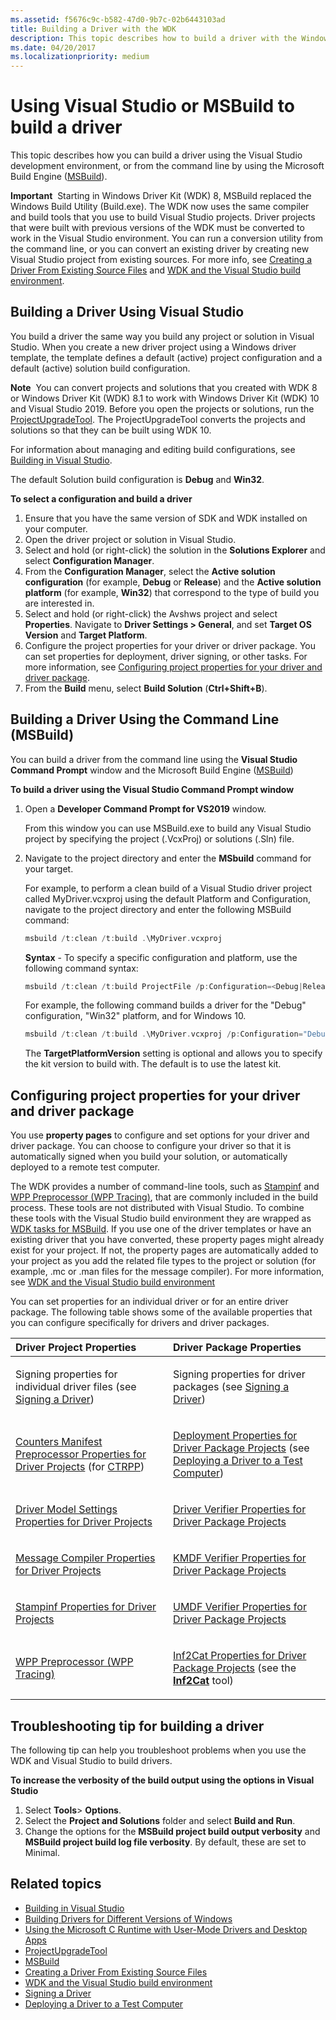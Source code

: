 ```yaml
---
ms.assetid: f5676c9c-b582-47d0-9b7c-02b6443103ad
title: Building a Driver with the WDK
description: This topic describes how to build a driver with the Windows Driver Kit (WDK).
ms.date: 04/20/2017
ms.localizationpriority: medium
---
```


# Using Visual Studio or MSBuild to build a driver


This topic describes how you can build a driver using the Visual Studio development environment, or from the command line by using the Microsoft Build Engine ([MSBuild](https://go.microsoft.com/fwlink/p/?linkid=262804)).

**Important**  Starting in Windows Driver Kit (WDK) 8, MSBuild replaced the Windows Build Utility (Build.exe). The WDK now uses the same compiler and build tools that you use to build Visual Studio projects. Driver projects that were built with previous versions of the WDK must be converted to work in the Visual Studio environment. You can run a conversion utility from the command line, or you can convert an existing driver by creating new Visual Studio project from existing sources. For more info, see [Creating a Driver From Existing Source Files](creating-a-driver-from-existing-source-files.md) and [WDK and the Visual Studio build environment](../devtest/wdk-and-visual-studio-build-environment.md).

 

## <span id="building_a_driver_using_visual_studio"></span><span id="BUILDING_A_DRIVER_USING_VISUAL_STUDIO"></span>Building a Driver Using Visual Studio


You build a driver the same way you build any project or solution in Visual Studio. When you create a new driver project using a Windows driver template, the template defines a default (active) project configuration and a default (active) solution build configuration.

**Note**  You can convert projects and solutions that you created with WDK 8 or Windows Driver Kit (WDK) 8.1 to work with Windows Driver Kit (WDK) 10 and Visual Studio 2019. Before you open the projects or solutions, run the [ProjectUpgradeTool](../devtest/projectupgradetool.md). The ProjectUpgradeTool converts the projects and solutions so that they can be built using WDK 10.

 

For information about managing and editing build configurations, see [Building in Visual Studio](https://go.microsoft.com/fwlink/p/?linkid=227872).

The default Solution build configuration is **Debug** and **Win32**. 

**To select a configuration and build a driver**

1.  Ensure that you have the same version of SDK and WDK installed on your computer.
2.  Open the driver project or solution in Visual Studio.
3.  Select and hold (or right-click) the solution in the **Solutions Explorer** and select **Configuration Manager**.
4.  From the **Configuration Manager**, select the **Active solution configuration** (for example, **Debug** or **Release**) and the **Active solution platform** (for example, **Win32**) that correspond to the type of build you are interested in.
5.  Select and hold (or right-click) the Avshws project and select **Properties**.  Navigate to **Driver Settings > General**, and set **Target OS Version** and **Target Platform**.
6.  Configure the project properties for your driver or driver package. You can set properties for deployment, driver signing, or other tasks. For more information, see [Configuring project properties for your driver and driver package](#configure_project_props).
7.  From the **Build** menu, select **Build Solution** (**Ctrl+Shift+B**).

## <span id="building_a_driver_using_the_command_line__msbuild_"></span><span id="BUILDING_A_DRIVER_USING_THE_COMMAND_LINE__MSBUILD_"></span>Building a Driver Using the Command Line (MSBuild)


You can build a driver from the command line using the **Visual Studio Command Prompt** window and the Microsoft Build Engine ([MSBuild](https://go.microsoft.com/fwlink/p/?linkid=262804))

**To build a driver using the Visual Studio Command Prompt window**

1.  Open a **Developer Command Prompt for VS2019** window.

    From this window you can use MSBuild.exe to build any Visual Studio project by specifying the project (.VcxProj) or solutions (.Sln) file.

2.  Navigate to the project directory and enter the **MSbuild** command for your target.

    For example, to perform a clean build of a Visual Studio driver project called MyDriver.vcxproj using the default Platform and Configuration, navigate to the project directory and enter the following MSBuild command:

    ```cpp
    msbuild /t:clean /t:build .\MyDriver.vcxproj
    ```

    **Syntax** - To specify a specific configuration and platform, use the following command syntax:

    ```cpp
    msbuild /t:clean /t:build ProjectFile /p:Configuration=<Debug|Release> /p:Platform=architecture /p:TargetPlatformVersion=a.b.c.d /p:TargetVersion=OS    
    ```

    For example, the following command builds a driver for the "Debug" configuration, "Win32" platform, and for Windows 10.

    ```cpp
    msbuild /t:clean /t:build .\MyDriver.vcxproj /p:Configuration="Debug" /p:Platform=Win32 /p:TargetVersion=”Windows10” /p:TargetPlatformVersion=”10.0.10010.0”
    ```

    The **TargetPlatformVersion** setting is optional and allows you to specify the kit version to build with. The default is to use the latest kit.

## <span id="configure_project_props"></span><span id="CONFIGURE_PROJECT_PROPS"></span>Configuring project properties for your driver and driver package


You use **property pages** to configure and set options for your driver and driver package. You can choose to configure your driver so that it is automatically signed when you build your solution, or automatically deployed to a remote test computer.

The WDK provides a number of command-line tools, such as [Stampinf](../devtest/stampinf.md) and [WPP Preprocessor (WPP Tracing)](../devtest/wpp-preprocessor.md), that are commonly included in the build process. These tools are not distributed with Visual Studio. To combine these tools with the Visual Studio build environment they are wrapped as [WDK tasks for MSBuild](../devtest/wdk-tasks-for-msbuild.md). If you use one of the driver templates or have an existing driver that you have converted, these property pages might already exist for your project. If not, the property pages are automatically added to your project as you add the related file types to the project or solution (for example, .mc or .man files for the message compiler). For more information, see [WDK and the Visual Studio build environment](../devtest/wdk-and-visual-studio-build-environment.md)

You can set properties for an individual driver or for an entire driver package. The following table shows some of the available properties that you can configure specifically for drivers and driver packages.

<table>
<colgroup>
<col width="50%" />
<col width="50%" />
</colgroup>
<thead>
<tr class="header">
<th align="left">Driver Project Properties</th>
<th align="left">Driver Package Properties</th>
</tr>
</thead>
<tbody>
<tr class="odd">
<td align="left"><p>Signing properties for individual driver files (see <a href="signing-a-driver.md" data-raw-source="[Signing a Driver](signing-a-driver.md)">Signing a Driver</a>)</p></td>
<td align="left"><p>Signing properties for driver packages (see <a href="signing-a-driver.md" data-raw-source="[Signing a Driver](signing-a-driver.md)">Signing a Driver</a>)</p></td>
</tr>
<tr class="even">
<td align="left"><a href="counters-manifest-preprocessor-properties-for-driver-projects.md" data-raw-source="[Counters Manifest Preprocessor Properties for Driver Projects](counters-manifest-preprocessor-properties-for-driver-projects.md)">Counters Manifest Preprocessor Properties for Driver Projects</a> (for <a href="/windows/desktop/PerfCtrs/ctrpp" data-raw-source="[CTRPP](/windows/desktop/PerfCtrs/ctrpp)">CTRPP</a>)</td>
<td align="left"><p><a href="deployment-properties-for-driver-projects.md" data-raw-source="[Deployment Properties for Driver Package Projects](deployment-properties-for-driver-projects.md)">Deployment Properties for Driver Package Projects</a> (see <a href="deploying-a-driver-to-a-test-computer.md" data-raw-source="[Deploying a Driver to a Test Computer](deploying-a-driver-to-a-test-computer.md)">Deploying a Driver to a Test Computer</a>)</p></td>
</tr>
<tr class="odd">
<td align="left"><a href="driver-model-settings-properties-for-driver-projects.md" data-raw-source="[Driver Model Settings Properties for Driver Projects](driver-model-settings-properties-for-driver-projects.md)">Driver Model Settings Properties for Driver Projects</a></td>
<td align="left"><p><a href="driver-verifier-properties-for--driver-projects.md" data-raw-source="[Driver Verifier Properties for Driver Package Projects](driver-verifier-properties-for--driver-projects.md)">Driver Verifier Properties for Driver Package Projects</a></p></td>
</tr>
<tr class="even">
<td align="left"><a href="message-compiler-properties-for-driver-projects.md" data-raw-source="[Message Compiler Properties for Driver Projects](message-compiler-properties-for-driver-projects.md)">Message Compiler Properties for Driver Projects</a></td>
<td align="left"><p><a href="kmdf-verifier-properties-for-driver-package-projects.md" data-raw-source="[KMDF Verifier Properties for Driver Package Projects](kmdf-verifier-properties-for-driver-package-projects.md)">KMDF Verifier Properties for Driver Package Projects</a></p></td>
</tr>
<tr class="odd">
<td align="left"><a href="stampinf-properties-for-driver-projects.md" data-raw-source="[Stampinf Properties for Driver Projects](stampinf-properties-for-driver-projects.md)">Stampinf Properties for Driver Projects</a></td>
<td align="left"><p><a href="umdf-verifier-properties-for-driver-package-projects.md" data-raw-source="[UMDF Verifier Properties for Driver Package Projects](umdf-verifier-properties-for-driver-package-projects.md)">UMDF Verifier Properties for Driver Package Projects</a></p></td>
</tr>
<tr class="even">
<td align="left"><a href="/windows-hardware/drivers/devtest/wpp-preprocessor" data-raw-source="[WPP Preprocessor (WPP Tracing)](../devtest/wpp-preprocessor.md)">WPP Preprocessor (WPP Tracing)</a></td>
<td align="left"><p><a href="inf2cat-properties-for-driver-package-projects.md" data-raw-source="[Inf2Cat Properties for Driver Package Projects](inf2cat-properties-for-driver-package-projects.md)">Inf2Cat Properties for Driver Package Projects</a> (see the <a href="../devtest/inf2cat.md" data-raw-source="[&lt;strong&gt;Inf2Cat&lt;/strong&gt;](../devtest/inf2cat.md)"><strong>Inf2Cat</strong></a> tool)</p></td>
</tr>
</tbody>
</table>

 

## <span id="troubleshooting"></span><span id="TROUBLESHOOTING"></span>Troubleshooting tip for building a driver


The following tip can help you troubleshoot problems when you use the WDK and Visual Studio to build drivers.

**To increase the verbosity of the build output using the options in Visual Studio**

1.  Select **Tools**&gt; **Options**.
2.  Select the **Project and Solutions** folder and select **Build and Run**.
3.  Change the options for the **MSBuild project build output verbosity** and **MSBuild project build log file verbosity**. By default, these are set to Minimal.

## <span id="related_topics"></span>Related topics


* [Building in Visual Studio](https://go.microsoft.com/fwlink/p/?linkid=227872)
* [Building Drivers for Different Versions of Windows](building-drivers-for-different-versions-of-windows.md)
* [Using the Microsoft C Runtime with User-Mode Drivers and Desktop Apps](using-the-microsoft-c-runtime-with-user-mode-drivers-and-apps.md)
* [ProjectUpgradeTool](../devtest/projectupgradetool.md)
* [MSBuild](https://go.microsoft.com/fwlink/p/?linkid=262804)
* [Creating a Driver From Existing Source Files](creating-a-driver-from-existing-source-files.md)
* [WDK and the Visual Studio build environment](../devtest/wdk-and-visual-studio-build-environment.md)
* [Signing a Driver](signing-a-driver.md)
* [Deploying a Driver to a Test Computer](deploying-a-driver-to-a-test-computer.md)